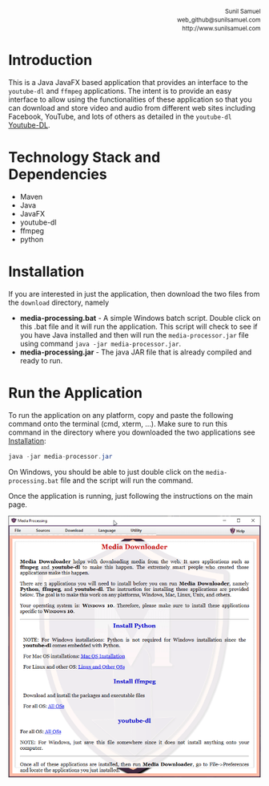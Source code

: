 <p align='right'>
	<small>Sunil Samuel<br>
		web_github@sunilsamuel.com<br>
		http://www.sunilsamuel.com
	</small>
</p>

# Introduction

This is a Java JavaFX based application that provides an
interface to the `youtube-dl` and `ffmpeg` applications.
The intent is to provide an easy interface to allow using 
the functionalities of these application so that you can
download and store video and audio from different web sites
including Facebook, YouTube, and lots of others as detailed
in the `youtube-dl` [Youtube-DL](https://github.com/ytdl-org/youtube-dl).

# Technology Stack and Dependencies

* Maven
* Java
* JavaFX
* youtube-dl
* ffmpeg
* python

# Installation

If you are interested in just the application, then download the two
files from the `download` directory, namely
* **media-processing.bat** - A simple Windows batch script.  Double 
click on this .bat file and it will run the application.  This script 
will check to see if you have Java installed and then 
will run the `media-processor.jar` file using command 
`java -jar media-processor.jar`.
* **media-processing.jar** - The java JAR file that is already compiled
and ready to run.

# Run the Application

To run the application on any platform, copy and paste the following
command onto the terminal (cmd, xterm, ...).  Make sure to run this
command in the directory where you downloaded the two applications
see [Installation](#installation):

```java
java -jar media-processor.jar
```

On Windows, you should be able to just double click on the
`media-processing.bat` file and the script will run the command.

Once the application is running, just following the instructions
on the main page.

![Media Processor](docs/img/demo.gif)

